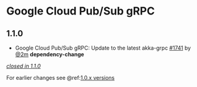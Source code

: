 # Google Cloud Pub/Sub gRPC

## 1.1.0

- Google Cloud Pub/Sub gRPC: Update to the latest akka-grpc [#1741](https://github.com/akka/alpakka/issues/1741) by [@2m](https://github.com/2m) **dependency-change**

[*closed in 1.1.0*](https://github.com/akka/alpakka/issues?q=is%3Aclosed+milestone%3A1.1.0+label%3Ap%3Agoogle-cloud-pub-sub-grpc)

For earlier changes see @ref:[1.0.x versions](../1.0.x/google-cloud-pub-sub-grpc.md)
